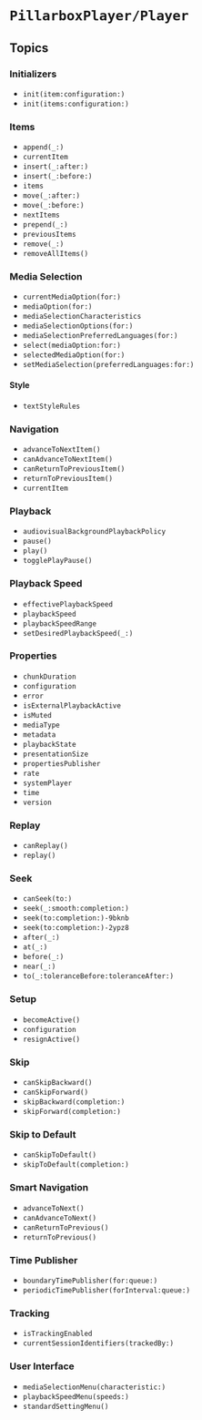 # ``PillarboxPlayer/Player``

## Topics

### Initializers

- ``init(item:configuration:)``
- ``init(items:configuration:)``

### Items

- ``append(_:)``
- ``currentItem``
- ``insert(_:after:)``
- ``insert(_:before:)``
- ``items``
- ``move(_:after:)``
- ``move(_:before:)``
- ``nextItems``
- ``prepend(_:)``
- ``previousItems``
- ``remove(_:)``
- ``removeAllItems()``

### Media Selection

- ``currentMediaOption(for:)``
- ``mediaOption(for:)``
- ``mediaSelectionCharacteristics``
- ``mediaSelectionOptions(for:)``
- ``mediaSelectionPreferredLanguages(for:)``
- ``select(mediaOption:for:)``
- ``selectedMediaOption(for:)``
- ``setMediaSelection(preferredLanguages:for:)``

#### Style

- ``textStyleRules``

### Navigation

- ``advanceToNextItem()``
- ``canAdvanceToNextItem()``
- ``canReturnToPreviousItem()``
- ``returnToPreviousItem()``
- ``currentItem``

### Playback

- ``audiovisualBackgroundPlaybackPolicy``
- ``pause()``
- ``play()``
- ``togglePlayPause()``

### Playback Speed

- ``effectivePlaybackSpeed``
- ``playbackSpeed``
- ``playbackSpeedRange``
- ``setDesiredPlaybackSpeed(_:)``

### Properties

- ``chunkDuration``
- ``configuration``
- ``error``
- ``isExternalPlaybackActive``
- ``isMuted``
- ``mediaType``
- ``metadata``
- ``playbackState``
- ``presentationSize``
- ``propertiesPublisher``
- ``rate``
- ``systemPlayer``
- ``time``
- ``version``

### Replay

- ``canReplay()``
- ``replay()``

### Seek

- ``canSeek(to:)``
- ``seek(_:smooth:completion:)``
- ``seek(to:completion:)-9bknb``
- ``seek(to:completion:)-2ypz8``
- ``after(_:)``
- ``at(_:)``
- ``before(_:)``
- ``near(_:)``
- ``to(_:toleranceBefore:toleranceAfter:)``

### Setup

- ``becomeActive()``
- ``configuration``
- ``resignActive()``

### Skip

- ``canSkipBackward()``
- ``canSkipForward()``
- ``skipBackward(completion:)``
- ``skipForward(completion:)``

### Skip to Default

- ``canSkipToDefault()``
- ``skipToDefault(completion:)``

### Smart Navigation

- ``advanceToNext()``
- ``canAdvanceToNext()``
- ``canReturnToPrevious()``
- ``returnToPrevious()``

### Time Publisher

- ``boundaryTimePublisher(for:queue:)``
- ``periodicTimePublisher(forInterval:queue:)``

### Tracking

- ``isTrackingEnabled``
- ``currentSessionIdentifiers(trackedBy:)``

### User Interface

- ``mediaSelectionMenu(characteristic:)``
- ``playbackSpeedMenu(speeds:)``
- ``standardSettingMenu()``
